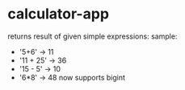# calculator-app

returns result of given simple expressions:
sample:
 * '5+6' -> 11
 * '11 + 25' -> 36
 * '15 - 5' -> 10
 * '6*8' -> 48
 now supports bigint
